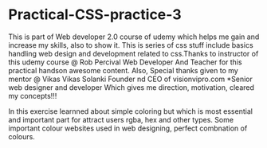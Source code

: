 # Practical-CSS-practice-3
This is part of Web developer 2.0 course of udemy which helps me gain and increase my skills, also to show it. This is series of css stuff include basics handling web design and development related to css.Thanks to instructor of this udemy course @ Rob Percival Web Developer And Teacher for this practical handson awesome content. Also, Special thanks given to my mentor @ Vikas Vikas Solanki Founder nd CEO of visionvipro.com *Senior web designer and developer Which gives me direction, motivation, cleared my concepts!!!


In this exercise learnned about simple coloring but which is most essential and important part for attract users rgba, hex and other types. Some important colour websites used in web designing, perfect combnation of colours.
